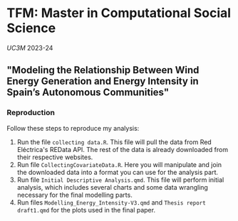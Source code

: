 # TFM: Master in Computational Social Science 
*UC3M*
2023-24

## "Modeling the Relationship Between Wind Energy Generation and Energy Intensity in Spain’s Autonomous Communities"

### Reproduction 
Follow these steps to reproduce my analysis: 

1) Run the file `collecting data.R`. This file will pull the data from Red Eléctrica's REData API. The rest of the data is already downloaded from their respective websites.
2) Run file `CollectingCovariateData.R`. Here you will manipulate and join the downloaded data into a format you can use for the analysis part.
3) Run file `Initial Descriptive Analysis.qmd`. This file will perform initial analysis, which includes several charts and some data wrangling necessary for the final modelling parts.
4) Run files `Modelling_Energy_Intensity-V3.qmd` and `Thesis report draft1.qmd` for the plots used in the final paper. 
